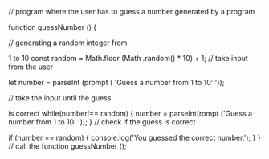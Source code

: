 // program where the user has to guess
a number generated by a program

function guessNumber () {

// generating a random integer from

1 to 10
const random = Math.floor (Math
.random() * 10) + 1;
// take input from the user

let number = parseInt (prompt ( 'Guess
a number from 1 to 10: '));

// take the input until the guess

is correct
while(number!== random) {
number = parseInt(rompt ('Guess
a number from 1 to 10: '));
}
// check if the guess is correct

if (number == random) {
console.log('You guessed the correct number.');
   }
}
// call the function
guessNumber ();
